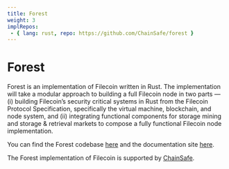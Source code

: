 ```yaml
---
title: Forest 
weight: 3
implRepos:
 - { lang: rust, repo: https://github.com/ChainSafe/forest }
---
```


# Forest

Forest is an implementation of Filecoin written in Rust. The implementation will take a modular approach to building a full Filecoin node in two parts — (i) building Filecoin’s security critical systems in Rust from the Filecoin Protocol Specification, specifically the virtual machine, blockchain, and node system, and (ii) integrating functional components for storage mining and storage & retrieval markets to compose a fully functional Filecoin node implementation.

You can find the Forest codebase [here](https://github.com/ChainSafe/forest) and the documentation site [here](https://chainsafe.github.io/forest/).

The Forest implementation of Filecoin is supported by [ChainSafe](https://chainsafe.io/).
